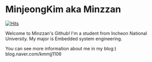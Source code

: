 # MinjeongKim aka Minzzan
[![Hits](https://hits.seeyoufarm.com/api/count/incr/badge.svg?url=https%3A%2F%2Fgithub.com%2Fminzzan&count_bg=%2379C83D&title_bg=%23555555&icon=&icon_color=%23E7E7E7&title=hits&edge_flat=false)](https://hits.seeyoufarm.com)

Welcome to Minzzan's Github!
I'm a student from Incheon National University.
My major is Embedded system engineering.

You can see more information about me in my blog:)
blog.naver.com/kmmjj1106

